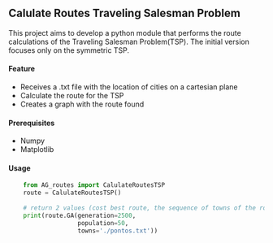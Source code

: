 ## Calulate Routes Traveling Salesman Problem
This project aims to develop a python module that performs the route calculations of
the Traveling Salesman Problem(TSP). The initial version focuses only on the symmetric TSP.

#### Feature

* Receives a .txt file with the location of cities on a cartesian plane
* Calculate the route for the TSP
* Creates a graph with the route found

#### Prerequisites

* Numpy
* Matplotlib

#### Usage
```python
    from AG_routes import CalulateRoutesTSP
    route = CalulateRoutesTSP()
    
    # return 2 values (cost best route, the sequence of towns of the route found)
    print(route.GA(generation=2500,
                   population=50,
                   towns='./pontos.txt'))
```